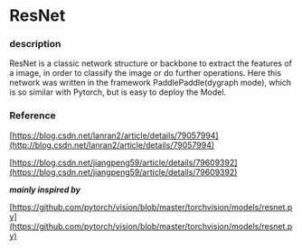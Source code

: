 # ResNet

### description

ResNet is a classic network structure or backbone to extract the features of a image, in order to classify the image or do further operations.
Here this network was written in the framework PaddlePaddle(dygraph mode), which is so similar with Pytorch, but is easy to deploy the Model.

### Reference

[https://blog.csdn.net/lanran2/article/details/79057994](http://blog.csdn.net/lanran2/article/details/79057994)

[https://blog.csdn.net/jiangpeng59/article/details/79609392](https://blog.csdn.net/jiangpeng59/article/details/79609392)

***mainly inspired by*** 

[https://github.com/pytorch/vision/blob/master/torchvision/models/resnet.py](https://github.com/pytorch/vision/blob/master/torchvision/models/resnet.py)
